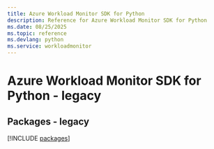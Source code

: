 ```yaml
---
title: Azure Workload Monitor SDK for Python
description: Reference for Azure Workload Monitor SDK for Python
ms.date: 08/25/2025
ms.topic: reference
ms.devlang: python
ms.service: workloadmonitor
---
```

# Azure Workload Monitor SDK for Python - legacy
## Packages - legacy
[!INCLUDE [packages](workload-monitor-index.md)]